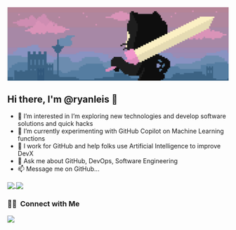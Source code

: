 
<a>
  <img align="center" src="https://github.com/nolecram/nolecram/blob/main/Images/1.png" width="780" />
</a>

## Hi there, I'm @ryanleis 👋 

- 👀 I’m interested in I’m exploring new technologies and develop software solutions and quick hacks
- 🌱 I’m currently experimenting with GitHub Copilot on Machine Learning functions
- 👯 I work for GitHub and help folks use Artificial Intelligence to improve DevX
- 💬 Ask me about GitHub, DevOps, Software Engineering
- 📫 Message me on GitHub...

<a href="https://github.com/anuraghazra/github-readme-stats">
  <img align="center" src="https://github-readme-stats.vercel.app/api?username=ryanleis&rank_icon=github&count_private=true&show_icons=true&theme=tokyonight" />
</a>
<a href="https://github.com/ryanleis/github-readme-stats">
  <img align="center" src="https://github-readme-stats.vercel.app/api/top-langs/?username=nolecram&layout=compact&theme=tokyonight&langs_count=8" width='308'>
</a> 

### 🤝🏻 &nbsp;Connect with Me

<p align="left">
<a href="https://linkedin.com/in/ryanleis"><img src="https://img.shields.io/badge/-Ryan%20C%20Leis-0077B5?style=flat&logo=Linkedin&logoColor=white"/></a>

</p>

